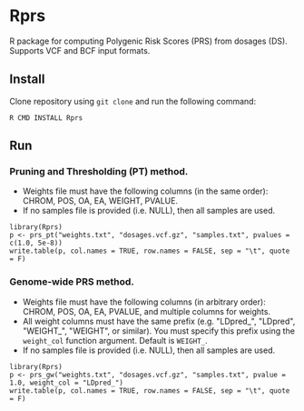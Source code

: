 # Rprs
R package for computing Polygenic Risk Scores (PRS) from dosages (DS).
Supports VCF and BCF input formats.

## Install
Clone repository using `git clone` and run the following command:
```
R CMD INSTALL Rprs
```

## Run

### Pruning and Thresholding (PT) method.

- Weights file must have the following columns (in the same order): CHROM, POS, OA, EA, WEIGHT, PVALUE.
- If no samples file is provided (i.e. NULL), then all samples are used.

```
library(Rprs)
p <- prs_pt("weights.txt", "dosages.vcf.gz", "samples.txt", pvalues = c(1.0, 5e-8))
write.table(p, col.names = TRUE, row.names = FALSE, sep = "\t", quote = F)
```

### Genome-wide PRS method.

- Weights file must have the following columns (in arbitrary order): CHROM, POS, OA, EA, PVALUE, and multiple columns for weights.
- All weight columns must have the same prefix (e.g. "LDpred_", "LDpred", "WEIGHT_", "WEIGHT", or similar). You must specify this prefix using the `weight_col` function argument. Default is `WEIGHT_`.
- If no samples file is provided (i.e. NULL), then all samples are used.

```
library(Rprs)
p <- prs_gw("weights.txt", "dosages.vcf.gz", "samples.txt", pvalue = 1.0, weight_col = "LDpred_")
write.table(p, col.names = TRUE, row.names = FALSE, sep = "\t", quote = F)
```
